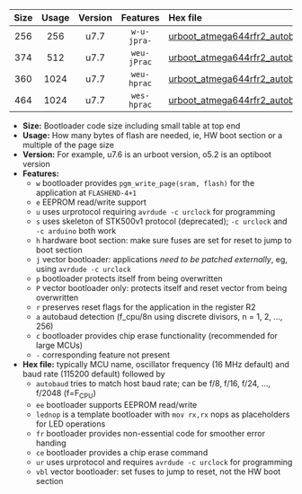 |Size|Usage|Version|Features|Hex file|
|:-:|:-:|:-:|:-:|:--|
|256|256|u7.7|`w-u-jpra-`|[urboot_atmega644rfr2_autobaud_lednop_ur_vbl.hex](https://raw.githubusercontent.com/stefanrueger/urboot.hex/main/mcus/atmega644rfr2/autobaud/urboot_atmega644rfr2_autobaud_lednop_ur_vbl.hex)|
|374|512|u7.7|`weu-jPrac`|[urboot_atmega644rfr2_autobaud_ee_lednop_fr_ce_ur_vbl.hex](https://raw.githubusercontent.com/stefanrueger/urboot.hex/main/mcus/atmega644rfr2/autobaud/urboot_atmega644rfr2_autobaud_ee_lednop_fr_ce_ur_vbl.hex)|
|360|1024|u7.7|`weu-hprac`|[urboot_atmega644rfr2_autobaud_ee_lednop_fr_ce_ur.hex](https://raw.githubusercontent.com/stefanrueger/urboot.hex/main/mcus/atmega644rfr2/autobaud/urboot_atmega644rfr2_autobaud_ee_lednop_fr_ce_ur.hex)|
|464|1024|u7.7|`wes-hprac`|[urboot_atmega644rfr2_autobaud_ee_lednop_fr_ce.hex](https://raw.githubusercontent.com/stefanrueger/urboot.hex/main/mcus/atmega644rfr2/autobaud/urboot_atmega644rfr2_autobaud_ee_lednop_fr_ce.hex)|

- **Size:** Bootloader code size including small table at top end
- **Usage:** How many bytes of flash are needed, ie, HW boot section or a multiple of the page size
- **Version:** For example, u7.6 is an urboot version, o5.2 is an optiboot version
- **Features:**
  + `w` bootloader provides `pgm_write_page(sram, flash)` for the application at `FLASHEND-4+1`
  + `e` EEPROM read/write support
  + `u` uses urprotocol requiring `avrdude -c urclock` for programming
  + `s` uses skeleton of STK500v1 protocol (deprecated); `-c urclock` and `-c arduino` both work
  + `h` hardware boot section: make sure fuses are set for reset to jump to boot section
  + `j` vector bootloader: applications *need to be patched externally*, eg, using `avrdude -c urclock`
  + `p` bootloader protects itself from being overwritten
  + `P` vector bootloader only: protects itself and reset vector from being overwritten
  + `r` preserves reset flags for the application in the register R2
  + `a` autobaud detection (f_cpu/8n using discrete divisors, n = 1, 2, ..., 256)
  + `c` bootloader provides chip erase functionality (recommended for large MCUs)
  + `-` corresponding feature not present
- **Hex file:** typically MCU name, oscillator frequency (16 MHz default) and baud rate (115200 default) followed by
  + `autobaud` tries to match host baud rate; can be f/8, f/16, f/24, ..., f/2048 (f=F<sub>CPU</sub>)
  + `ee` bootloader supports EEPROM read/write
  + `lednop` is a template bootloader with `mov rx,rx` nops as placeholders for LED operations
  + `fr` bootloader provides non-essential code for smoother error handing
  + `ce` bootloader provides a chip erase command
  + `ur` uses urprotocol and requires `avrdude -c urclock` for programming
  + `vbl` vector bootloader: set fuses to jump to reset, not the HW boot section

